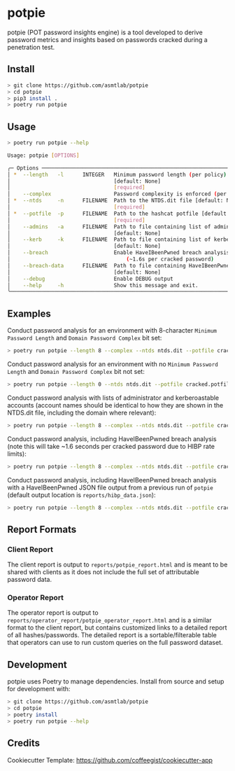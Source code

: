# potpie
potpie (POT password insights engine) is a tool developed to derive password metrics and insights based on passwords cracked during a penetration test.


## Install
```sh
> git clone https://github.com/asmtlab/potpie
> cd potpie
> pip3 install .
> poetry run potpie
```

## Usage
```sh
> poetry run potpie --help

Usage: potpie [OPTIONS]

╭─ Options ────────────────────────────────────────────────────────────────────────────────╮
│ *  --length   -l      INTEGER   Minimum password length (per policy)                     │
│                                 [default: None]                                          │
│                                 [required]                                               │
│    --complex                    Password complexity is enforced (per policy)             │
│ *  --ntds     -n      FILENAME  Path to the NTDS.dit file [default: None]                │
│                                 [required]                                               │
│ *  --potfile  -p      FILENAME  Path to the hashcat potfile [default: None]              │
│                                 [required]                                               │
│    --admins   -a      FILENAME  Path to file containing list of administrators           │
│                                 [default: None]                                          │
│    --kerb     -k      FILENAME  Path to file containing list of kerberoastable accounts  │
│                                 [default: None]                                          │
│    --breach                     Enable HaveIBeenPwned breach analysis                    │
│                                     (~1.6s per cracked password)                         |
│    --breach-data      FILENAME  Path to file containing HaveIBeenPwned breach data       │
│                                 [default: None]                                          │
│    --debug                      Enable DEBUG output                                      │
│    --help     -h                Show this message and exit.                              │
╰──────────────────────────────────────────────────────────────────────────────────────────╯
```

## Examples
Conduct password analysis for an environment with 8-character `Minimum Password Length` and `Domain Password Complex` bit set:
```sh
> poetry run potpie --length 8 --complex --ntds ntds.dit --potfile cracked.potfile
```

Conduct password analysis for an environment with no `Minimum Password Length` and `Domain Password Complex` bit not set:
```sh
> poetry run potpie --length 0 --ntds ntds.dit --potfile cracked.potfile
```

Conduct password analysis with lists of administrator and kerberoastable accounts (account names should be identical to how they are shown in the NTDS.dit file, including the domain where relevant):
```sh
> poetry run potpie --length 8 --complex --ntds ntds.dit --potfile cracked.potfile --admins admins.txt --kerb kerberoastable.txt
```

Conduct password analysis, including HaveIBeenPwned breach analysis (note this will take ~1.6 seconds per cracked password due to HIBP rate limits):
```sh
> poetry run potpie --length 8 --complex --ntds ntds.dit --potfile cracked.potfile --breach
```

Conduct password analysis, including HaveIBeenPwned breach analysis with a HaveIBeenPwned JSON file output from a previous run of `potpie` (default output location is `reports/hibp_data.json`):
```sh
> poetry run potpie --length 8 --complex --ntds ntds.dit --potfile cracked.potfile --breach-data ./reports/hibp_data.json
```

## Report Formats
### Client Report
The client report is output to `reports/potpie_report.html` and is meant to be shared with clients as it does not include the full set of attributable password data.

### Operator Report
The operator report is output to `reports/operator_report/potpie_operator_report.html` and is a similar format to the client report, but contains customized links to a detailed report of all hashes/passwords. The detailed report is a sortable/filterable table that operators can use to run custom queries on the full password dataset.

## Development
potpie uses Poetry to manage dependencies. Install from source and setup for development with:
```sh
> git clone https://github.com/asmtlab/potpie
> cd potpie
> poetry install
> poetry run potpie --help
```

## Credits
Cookiecutter Template: https://github.com/coffeegist/cookiecutter-app
